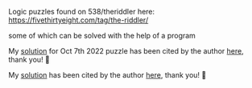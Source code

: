 Logic puzzles found on 538/theriddler here: https://fivethirtyeight.com/tag/the-riddler/

some of which can be solved with the help of a program

My [solution](https://github.com/Clement-Lelievre/the_riddler/blob/master/10_7_2022.py#L5) for Oct 7th 2022 puzzle  has been cited by the author [here](https://fivethirtyeight.com/features/can-you-salvage-your-rug/), thank you! 🙏

My [solution](https://github.com/Clement-Lelievre/the_riddler/blob/master/03_02_2023.py) has been cited by the author [here](https://fivethirtyeight.com/features/its-a-star-its-a-plane-its-the-riddlerhttps://github.com/Clement-Lelievre/the_riddler/blob/master/03_02_2023.py/), thank you! 🙏